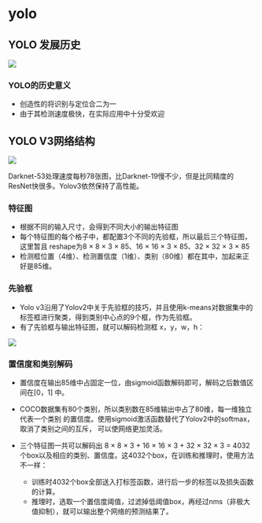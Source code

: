 # yolo

## YOLO 发展历史



![](https://moonstarimg.oss-cn-hangzhou.aliyuncs.com/picgo_img/20210804091948.png)

###  YOLO的历史意义

- 创造性的将识别与定位合二为一
- 由于其检测速度极快，在实际应用中十分受欢迎

## YOLO V3网络结构



![](https://moonstarimg.oss-cn-hangzhou.aliyuncs.com/picgo_img/20210804091054.png)



Darknet-53处理速度每秒78张图，比Darknet-19慢不少，但是比同精度的
ResNet快很多。Yolov3依然保持了高性能。

### 特征图

- 根据不同的输入尺寸，会得到不同大小的输出特征图
- 每个特征图的每个格子中，都配置3个不同的先验框，所以最后三个特征图，这里暂且
  reshape为8 × 8 × 3 × 85、16 × 16 × 3 × 85、32 × 32 × 3 × 85
- 检测框位置（4维）、检测置信度（1维）、类别（80维）都在其中，加起来正好是85维。

### 先验框

- Yolo v3沿用了Yolov2中关于先验框的技巧，并且使用k-means对数据集中的标签框进行聚类，得到类别中心点的9个框，作为先验框。
- 有了先验框与输出特征图，就可以解码检测框 x，y，w，h：

![](https://moonstarimg.oss-cn-hangzhou.aliyuncs.com/picgo_img/20210804091417.png)



### 置信度和类别解码

- 置信度在输出85维中占固定一位，由sigmoid函数解码即可，解码之后数值区间在[0，1]
  中。
- COCO数据集有80个类别，所以类别数在85维输出中占了80维，每一维独立代表一个类别
  的置信度。使用sigmoid激活函数替代了Yolov2中的softmax，取消了类别之间的互斥，
  可以使网络更加灵活。

- 三个特征图一共可以解码出 8 × 8 × 3 + 16 × 16 × 3 + 32 × 32 × 3 = 4032 个box以及相应的类别、置信度。这4032个box，在训练和推理时，使用方法不一样：
  - 训练时4032个box全部送入打标签函数，进行后一步的标签以及损失函数的计算。
  - 推理时，选取一个置信度阈值，过滤掉低阈值box，再经过nms（非极大值抑制），就可以输出整个网络的预测结果了。